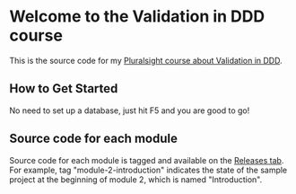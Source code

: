 Welcome to the Validation in DDD course
=====================

This is the source code for my [Pluralsight course about Validation in DDD][L1].

How to Get Started
--------------

No need to set up a database, just hit F5 and you are good to go!

Source code for each module
---------------------------

Source code for each module is tagged and available on the [Releases tab][L2]. For example, tag "module-2-introduction" indicates the state of the sample project at the beginning of module 2, which is named "Introduction".


[L1]: https://enterprisecraftsmanship.com/ps-ddd-validation
[L2]: https://github.com/vkhorikov/ValidationInDDD/releases
